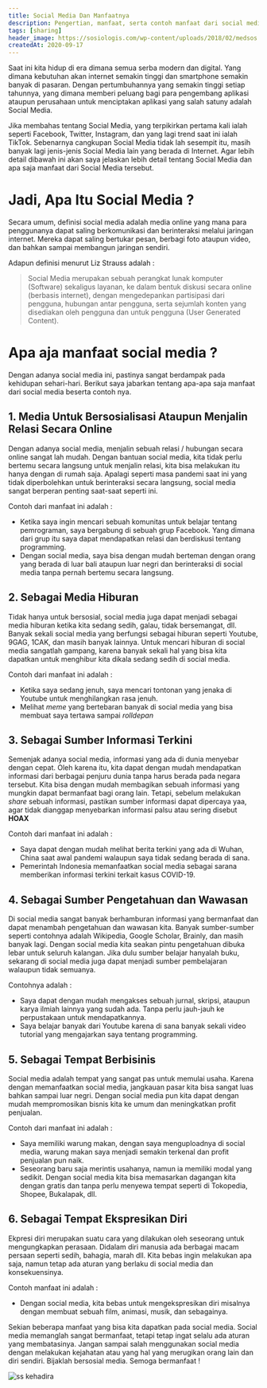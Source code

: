 ```yaml
---
title: Social Media Dan Manfaatnya
description: Pengertian, manfaat, serta contoh manfaat dari social media
tags: [sharing]
header_image: https://sosiologis.com/wp-content/uploads/2018/02/medsos.jpg
createdAt: 2020-09-17
---
```


<block-square>
    <template #text>
    Nama            : Alvin Maulana Rhusuli <br>
    NIM             : 2005551014 <br>
    Prodi           : Teknologi Informasi <br>
    Fakultas/Universitas  : Teknik/Universitas Udayana <br>
    Mata Kuliah     : Aplikasi Social Media (A) <br>
    Dosen           : I Putu Agus Eka Pratama, S.T.,M.T. <br>
    </template>
</block-square>

Saat ini kita hidup di era dimana semua serba modern dan digital. Yang dimana kebutuhan akan internet semakin tinggi dan smartphone semakin banyak di pasaran. Dengan pertumbuhannya yang semakin tinggi setiap tahunnya, yang dimana memberi peluang bagi para pengembang aplikasi ataupun perusahaan untuk menciptakan aplikasi yang salah satuny adalah Social Media.

Jika membahas tentang Social Media, yang terpikirkan pertama kali ialah seperti Facebook, Twitter, Instagram, dan yang lagi trend saat ini ialah TikTok. Sebenarnya cangkupan Social Media tidak lah sesempit itu, masih banyak lagi jenis-jenis Social Media lain yang berada di Internet. Agar lebih detail dibawah ini akan saya jelaskan lebih detail tentang Social Media dan apa saja manfaat dari Social Media tersebut.

# Jadi, Apa Itu Social Media ?

Secara umum, definisi social media adalah media online yang mana para penggunanya dapat saling berkomunikasi dan berinteraksi melalui jaringan internet. Mereka dapat saling bertukar pesan, berbagi foto ataupun video, dan bahkan sampai membangun jaringan sendiri.

Adapun definisi menurut Liz Strauss adalah :

> Social Media merupakan sebuah perangkat lunak komputer (Software) sekaligus layanan, ke dalam bentuk diskusi secara online (berbasis internet), dengan mengedepankan partisipasi dari pengguna, hubungan antar pengguna, serta sejumlah konten yang disediakan oleh pengguna dan untuk pengguna (User Generated Content).

# Apa aja manfaat social media ?

Dengan adanya social media ini, pastinya sangat berdampak pada kehidupan sehari-hari. Berikut saya jabarkan tentang apa-apa saja manfaat dari social media beserta contoh nya.

## 1. Media Untuk Bersosialisasi Ataupun Menjalin Relasi Secara Online

Dengan adanya social media, menjalin sebuah relasi / hubungan secara online sangat lah mudah. Dengan bantuan social media, kita tidak perlu bertemu secara langsung untuk menjalin relasi, kita bisa melakukan itu hanya dengan di rumah saja. Apalagi seperti masa pandemi saat ini yang tidak diperbolehkan untuk berinteraksi secara langsung, social media sangat berperan penting saat-saat seperti ini.

Contoh dari manfaat ini adalah :

- Ketika saya ingin mencari sebuah komunitas untuk belajar tentang pemrograman, saya bergabung di sebuah grup Facebook. Yang dimana dari grup itu saya dapat mendapatkan relasi dan berdiskusi tentang programming.
- Dengan social media, saya bisa dengan mudah berteman dengan orang yang berada di luar bali ataupun luar negri dan berinteraksi di social media tanpa pernah bertemu secara langsung.

## 2. Sebagai Media Hiburan

Tidak hanya untuk bersosial, social media juga dapat menjadi sebagai media hiburan ketika kita sedang sedih, galau, tidak bersemangat, dll. Banyak sekali social media yang berfungsi sebagai hiburan seperti Youtube, 9GAG, 1CAK, dan masih banyak lainnya. Untuk mencari hiburan di social media sangatlah gampang, karena banyak sekali hal yang bisa kita dapatkan untuk menghibur kita dikala sedang sedih di social media.

Contoh dari manfaat ini adalah :

- Ketika saya sedang jenuh, saya mencari tontonan yang jenaka di Youtube untuk menghilangkan rasa jenuh.
- Melihat _meme_ yang bertebaran banyak di social media yang bisa membuat saya tertawa sampai _rolldepan_

## 3. Sebagai Sumber Informasi Terkini

Semenjak adanya social media, informasi yang ada di dunia menyebar dengan cepat. Oleh karena itu, kita dapat dengan mudah mendapatkan informasi dari berbagai penjuru dunia tanpa harus berada pada negara tersebut. Kita bisa dengan mudah membagikan sebuah informasi yang mungkin dapat bermanfaat bagi orang lain. Tetapi, sebelum melakukan _share_ sebuah informasi, pastikan sumber informasi dapat dipercaya yaa, agar tidak dianggap menyebarkan informasi palsu atau sering disebut **HOAX**

Contoh dari manfaat ini adalah :

- Saya dapat dengan mudah melihat berita terkini yang ada di Wuhan, China saat awal pandemi walaupun saya tidak sedang berada di sana.
- Pemerintah Indonesia memanfaatkan social media sebagai sarana memberikan informasi terkini terkait kasus COVID-19.

## 4. Sebagai Sumber Pengetahuan dan Wawasan

Di social media sangat banyak berhamburan informasi yang bermanfaat dan dapat menambah pengetahuan dan wawasan kita. Banyak sumber-sumber seperti contohnya adalah Wikipedia, Google Scholar, Brainly, dan masih banyak lagi. Dengan social media kita seakan pintu pengetahuan dibuka lebar untuk seluruh kalangan. Jika dulu sumber belajar hanyalah buku, sekarang di social media juga dapat menjadi sumber pembelajaran walaupun tidak semuanya.

Contohnya adalah :

- Saya dapat dengan mudah mengakses sebuah jurnal, skripsi, ataupun karya ilmiah lainnya yang sudah ada. Tanpa perlu jauh-jauh ke perpustakaan untuk mendapatkannya.
- Saya belajar banyak dari Youtube karena di sana banyak sekali video tutorial yang mengajarkan saya tentang programming.

## 5. Sebagai Tempat Berbisinis

Social media adalah tempat yang sangat pas untuk memulai usaha. Karena dengan memanfaatkan social media, jangkauan pasar kita bisa sangat luas bahkan sampai luar negri. Dengan social media pun kita dapat dengan mudah mempromosikan bisnis kita ke umum dan meningkatkan profit penjualan.

Contoh dari manfaat ini adalah :

- Saya memiliki warung makan, dengan saya menguploadnya di social media, warung makan saya menjadi semakin terkenal dan profit penjualan pun naik.
- Seseorang baru saja merintis usahanya, namun ia memiliki modal yang sedikit. Dengan social media kita bisa memasarkan dagangan kita dengan gratis dan tanpa perlu menyewa tempat seperti di Tokopedia, Shopee, Bukalapak, dll.

## 6. Sebagai Tempat Ekspresikan Diri

Ekpresi diri merupakan suatu cara yang dilakukan oleh seseorang untuk mengungkapkan perasaan. Didalam diri manusia ada berbagai macam persaan seperti sedih, bahagia, marah dll. Kita bebas ingin melakukan apa saja, namun tetap ada aturan yang berlaku di social media dan konsekuensinya.

Contoh manfaat ini adalah :

- Dengan social media, kita bebas untuk mengekspresikan diri misalnya dengan membuat sebuah film, animasi, musik, dan sebagainya.

Sekian beberapa manfaat yang bisa kita dapatkan pada social media. Social media memanglah sangat bermanfaat, tetapi tetap ingat selalu ada aturan yang membatasinya. Jangan sampai salah menggunakan social media dengan melakukan kejahatan atau yang hal yang merugikan orang lain dan diri sendiri. Bijaklah bersosial media. Semoga bermanfaat !

![ss kehadira](https://iili.io/273pVI.png)
